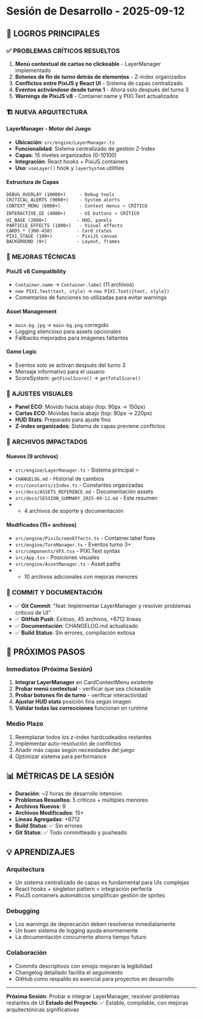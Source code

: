 # Sesión de Desarrollo - 2025-09-12

## 🎯 **LOGROS PRINCIPALES**

### ✅ **PROBLEMAS CRÍTICOS RESUELTOS**
1. **Menú contextual de cartas no clickeable** - LayerManager implementado
2. **Botones de fin de turno detrás de elementos** - Z-index organizados
3. **Conflictos entre PixiJS y React UI** - Sistema de capas centralizado
4. **Eventos activándose desde turno 1** - Ahora solo después del turno 3
5. **Warnings de PixiJS v8** - Container.name y PIXI.Text actualizados

### 🏗️ **NUEVA ARQUITECTURA**

#### LayerManager - Motor del Juego
- **Ubicación**: `src/engine/LayerManager.ts`
- **Funcionalidad**: Sistema centralizado de gestión Z-Index
- **Capas**: 15 niveles organizados (0-10100)
- **Integración**: React hooks + PixiJS containers
- **Uso**: `useLayer()` hook y `layerSystem` utilities

#### Estructura de Capas
```
DEBUG_OVERLAY (10000+)     - Debug tools
CRITICAL_ALERTS (9000+)    - System alerts  
CONTEXT_MENU (6000+)       - Context menus ⭐ CRÍTICO
INTERACTIVE_UI (4000+)     - UI buttons ⭐ CRÍTICO
UI_BASE (2000+)           - HUD, panels
PARTICLE_EFFECTS (1000+)   - Visual effects
CARDS_* (300-450)         - Card states
PIXI_STAGE (100+)         - PixiJS canvas
BACKGROUND (0+)           - Layout, frames
```

### 🔧 **MEJORAS TÉCNICAS**

#### PixiJS v8 Compatibility
- `Container.name` → `Container.label` (11 archivos)
- `new PIXI.Text(text, style)` → `new PIXI.Text({text, style})`
- Comentarios de funciones no utilizadas para evitar warnings

#### Asset Management  
- `main-bg.jpg` → `main-bg.png` corregido
- Logging silencioso para assets opcionales
- Fallbacks mejorados para imágenes faltantes

#### Game Logic
- Eventos solo se activan después del turno 3
- Mensaje informativo para el usuario
- ScoreSystem: `getFinalScore()` → `getTotalScore()`

### 🎨 **AJUSTES VISUALES**
- **Panel ECO**: Movido hacia abajo (top: 90px → 150px)
- **Cartas ECO**: Movidas hacia abajo (top: 90px → 220px)  
- **HUD Stats**: Preparado para ajuste fino
- **Z-index organizados**: Sistema de capas previene conflictos

### 📁 **ARCHIVOS IMPACTADOS**

#### Nuevos (9 archivos)
- `src/engine/LayerManager.ts` - Sistema principal ⭐
- `CHANGELOG.md` - Historial de cambios
- `src/constants/zIndex.ts` - Constantes organizadas
- `src/docs/ASSETS_REFERENCE.md` - Documentación assets
- `src/docs/SESSION_SUMMARY_2025-09-12.md` - Este resumen
- + 4 archivos de soporte y documentación

#### Modificados (15+ archivos)
- `src/engine/PixiScreenEffects.ts` - Container.label fixes
- `src/engine/TurnManager.ts` - Eventos turno 3+
- `src/components/VFX.tsx` - PIXI.Text syntax
- `src/App.tsx` - Posiciones visuales
- `src/engine/AssetManager.ts` - Asset paths
- + 10 archivos adicionales con mejoras menores

### 🚀 **COMMIT Y DOCUMENTACIÓN**
- ✅ **Git Commit**: "feat: Implementar LayerManager y resolver problemas críticos de UI"
- ✅ **GitHub Push**: Exitoso, 45 archivos, +6712 líneas
- ✅ **Documentación**: CHANGELOG.md actualizado
- ✅ **Build Status**: Sin errores, compilación exitosa

## 🔄 **PRÓXIMOS PASOS**

### Inmediatos (Próxima Sesión)
1. **Integrar LayerManager** en CardContextMenu existente
2. **Probar menú contextual** - verificar que sea clickeable
3. **Probar botones fin de turno** - verificar interactividad  
4. **Ajustar HUD stats** posición fina según imagen
5. **Validar todas las correcciones** funcionan en runtime

### Medio Plazo
1. Reemplazar todos los z-index hardcodeados restantes
2. Implementar auto-resolución de conflictos
3. Añadir más capas según necesidades del juego
4. Optimizar sistema para performance

## 📊 **MÉTRICAS DE LA SESIÓN**

- **Duración**: ~2 horas de desarrollo intensivo
- **Problemas Resueltos**: 5 críticos + múltiples menores  
- **Archivos Nuevos**: 9
- **Archivos Modificados**: 15+
- **Líneas Agregadas**: +6712
- **Build Status**: ✅ Sin errores
- **Git Status**: ✅ Todo committeado y pusheado

## 💡 **APRENDIZAJES**

### Arquitectura
- Un sistema centralizado de capas es fundamental para UIs complejas
- React hooks + singleton pattern = integración perfecta
- PixiJS containers automáticos simplifican gestión de sprites

### Debugging
- Los warnings de deprecación deben resolverse inmediatamente
- Un buen sistema de logging ayuda enormemente
- La documentación concurrente ahorra tiempo futuro

### Colaboración  
- Commits descriptivos con emojis mejoran la legibilidad
- Changelog detallado facilita el seguimiento
- GitHub como respaldo es esencial para proyectos en desarrollo

---

**Próxima Sesión**: Probar e integrar LayerManager, resolver problemas restantes de UI
**Estado del Proyecto**: ✅ Estable, compilable, con mejoras arquitectónicas significativas
